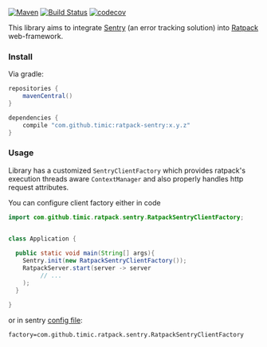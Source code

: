 [![Maven](https://img.shields.io/maven-central/v/com.github.timic/ratpack-sentry)](https://search.maven.org/search?q=g:%22com.github.timic%22%20AND%20a:%22ratpack-sentry%22)
[![Build Status](https://travis-ci.org/timic/ratpack-sentry.svg?branch=master)](https://travis-ci.org/timic/ratpack-sentry)
[![codecov](https://codecov.io/gh/timic/ratpack-sentry/branch/master/graph/badge.svg)](https://codecov.io/gh/timic/ratpack-sentry)

This library aims to integrate [Sentry](https://sentry.io) (an error tracking solution) 
into [Ratpack](https://ratpack.io) web-framework.

### Install

Via gradle:

```groovy
repositories {
    mavenCentral()
}

dependencies {
    compile "com.github.timic:ratpack-sentry:x.y.z"
}
```

### Usage

Library has a customized `SentryClientFactory` which provides ratpack's execution threads aware `ContextManager` and also
properly handles http request attributes.

You can configure client factory either in code

```java
import com.github.timic.ratpack.sentry.RatpackSentryClientFactory;


class Application {
  
  public static void main(String[] args){
    Sentry.init(new RatpackSentryClientFactory());
    RatpackServer.start(server -> server 
         // ...
    );
  }

}
``` 

or in sentry [config file](https://docs.sentry.io/clients/java/config/#configuration-via-properties-file):

```properties
factory=com.github.timic.ratpack.sentry.RatpackSentryClientFactory
```